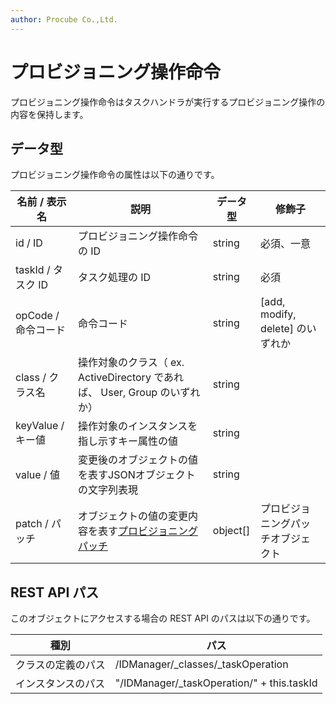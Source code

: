 ```yaml
---
author: Procube Co.,Ltd.
---
```


# プロビジョニング操作命令

プロビジョニング操作命令はタスクハンドラが実行するプロビジョニング操作の内容を保持します。

## データ型

プロビジョニング操作命令の属性は以下の通りです。

|名前 / 表示名|説明|データ型|修飾子|
|--------|---|----|---|
|id / ID|プロビジョニング操作命令の ID|string|必須、一意|
|taskId / タスク ID|タスク処理の ID|string|必須|
|opCode / 命令コード|命令コード|string|\[add, modify, delete\] のいずれか|
|class / クラス名|操作対象のクラス（ ex. ActiveDirectory であれば、 User, Group のいずれか）|string| |
|keyValue / キー値|操作対象のインスタンスを指し示すキー属性の値|string| |
|value / 値|変更後のオブジェクトの値を表すJSONオブジェクトの文字列表現|string| |
|patch / パッチ|オブジェクトの値の変更内容を表す[プロビジョニングパッチ](provPatch)|object\[\]|プロビジョニングパッチオブジェクト|

## REST API パス

このオブジェクトにアクセスする場合の REST API のパスは以下の通りです。

|種別|パス|
|---|---|
|クラスの定義のパス|/IDManager/\_classes/\_taskOperation|
|インスタンスのパス|"/IDManager/\_taskOperation/" + this.taskId|
